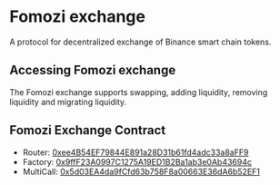 # Fomozi exchange
A protocol for decentralized exchange of Binance smart chain tokens.

## Accessing Fomozi exchange

The Fomozi exchange supports swapping, adding liquidity, removing liquidity and migrating liquidity.

## Fomozi Exchange Contract
 
- Router: [0xee4B54EF79844E891a28D31b61fd4adc33a8aFF9](https://bscscan.com/address/0xee4B54EF79844E891a28D31b61fd4adc33a8aFF9)
- Factory: [0x9ffF23A0997C1275A19ED1B2Ba1ab3e0Ab43694c](https://bscscan.com/address/0x9fff23a0997c1275a19ed1b2ba1ab3e0ab43694c)
- MultiCall: [0x5d03EA4da9fCfd63b758F8a00663E36dA6b52EF1](https://bscscan.com/address/0x5d03ea4da9fcfd63b758f8a00663e36da6b52ef1)
